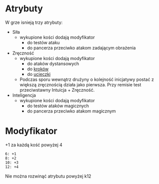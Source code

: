 # Atrybuty

W grze isnieją trzy atrybuty:

* Siła
  * wykupione kości dodają modyfikator
    * do testów ataku
    * do pancerza przeciwko atakom zadającym obrażenia
* Zręczność
  * wykupione kości dodają modyfikator
    * do ataków dystansowych
    * do [kroków](#file-kroki-md)
    * do [ucieczki](#file-ucieczka-md)
  * Podczas sporu wewnątrz drużyny o kolejność inicjatywy postać z większą zręcznością działa jako pierwsza. Przy remisie test przeciwstawny Intuicja + Zręczność.
* Inteligencja
  * wykupione kości dodają modyfikator
    * do testów ataków magicznych
    * do pancerza przeciwko atakom magicznym

# Modyfikator

+1 za każdą kość powyżej 4

```
6: +1
8: +2
10: +3
12: +4
```

Nie można rozwinąć atrybutu powyżej k12
